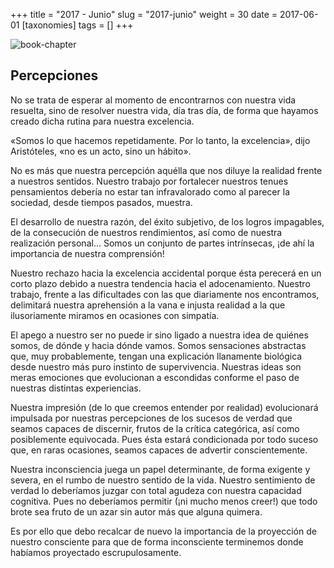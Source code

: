 +++
title = "2017 - Junio"
slug = "2017-junio"
weight = 30
date = 2017-06-01
[taxonomies]
tags = []
+++

![book-chapter](/images/book/oeur/28.jpg)

## Percepciones

No se trata de esperar al momento de encontrarnos con nuestra vida resuelta, sino de resolver nuestra vida, día tras día, de forma que hayamos creado dicha rutina para nuestra excelencia.

«Somos lo que hacemos repetidamente. Por lo tanto, la excelencia», dijo Aristóteles, «no es un acto, sino un hábito».

No es más que nuestra percepción aquélla que nos diluye la realidad frente a nuestros sentidos. Nuestro trabajo por fortalecer nuestros tenues pensamientos debería no estar tan infravalorado como al parecer la sociedad, desde tiempos pasados, muestra.

El desarrollo de nuestra razón, del éxito subjetivo, de los logros impagables, de la consecución de nuestros rendimientos, así como de nuestra realización personal… Somos un conjunto de partes intrínsecas, ¡de ahí la importancia de nuestra comprensión!

Nuestro rechazo hacia la excelencia accidental porque ésta perecerá en un corto plazo debido a nuestra tendencia hacia el adocenamiento. Nuestro trabajo, frente a las dificultades con las que diariamente nos encontramos, delimitará nuestra aprehensión a la vana e injusta realidad a la que ilusoriamente miramos en ocasiones con simpatía.

El apego a nuestro ser no puede ir sino ligado a nuestra idea de quiénes somos, de dónde y hacia dónde vamos. Somos sensaciones abstractas que, muy probablemente, tengan una explicación llanamente biológica desde nuestro más puro instinto de supervivencia. Nuestras ideas son meras emociones que evolucionan a escondidas conforme el paso de nuestras distintas experiencias.

Nuestra impresión (de lo que creemos entender por realidad) evolucionará impulsada por nuestras percepciones de los sucesos de verdad que seamos capaces de discernir, frutos de la crítica categórica, así como posiblemente equivocada. Pues ésta estará condicionada por todo suceso que, en raras ocasiones, seamos capaces de advertir conscientemente.

Nuestra inconsciencia juega un papel determinante, de forma exigente y severa, en el rumbo de nuestro sentido de la vida. Nuestro sentimiento de verdad lo deberíamos juzgar con total agudeza con nuestra capacidad cognitiva. Pues no deberíamos permitir (¡ni mucho menos creer!) que todo brote sea fruto de un azar sin autor más que alguna quimera.

Es por ello que debo recalcar de nuevo la importancia de la proyección de nuestro consciente para que de forma inconsciente terminemos donde habíamos proyectado escrupulosamente.
